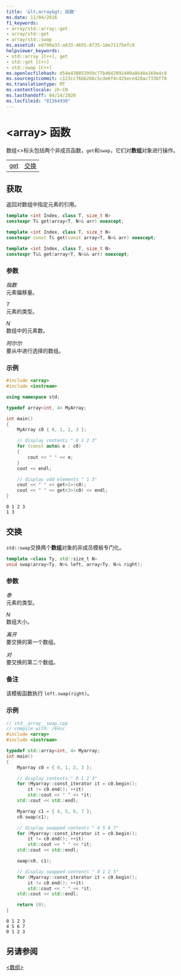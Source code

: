 ```yaml
---
title: '&lt;array&gt; 函数'
ms.date: 11/04/2016
f1_keywords:
- array/std::array::get
- array/std::get
- array/std::swap
ms.assetid: e0700a33-a833-4655-8735-16e71175efc8
helpviewer_keywords:
- std::array [C++], get
- std::get [C++]
- std::swap [C++]
ms.openlocfilehash: d54e430853959c77b4042092409a8640a169e4c8
ms.sourcegitcommit: c123cc76bb2b6c5cde6f4c425ece420ac733bf70
ms.translationtype: MT
ms.contentlocale: zh-CN
ms.lasthandoff: 04/14/2020
ms.locfileid: "81364930"
---
```

# <a name="ltarraygt-functions"></a>&lt;array&gt; 函数

数组\<>标头包括两个非成员函数，`get`和`swap`，它们对**数组**对象进行操作。

|||
|-|-|
|[get](#get)|[交换](#swap)|

## <a name="get"></a><a name="get"></a>获取

返回对数组中指定元素的引用。

```cpp
template <int Index, class T, size_t N>
constexpr T& get(array<T, N>& arr) noexcept;

template <int Index, class T, size_t N>
constexpr const T& get(const array<T, N>& arr) noexcept;

template <int Index, class T, size_t N>
constexpr T&& get(array<T, N>&& arr) noexcept;
```

### <a name="parameters"></a>参数

*指数*\
元素偏移量。

*T*\
元素的类型。

*N*\
数组中的元素数。

*阿尔尔*\
要从中进行选择的数组。

### <a name="example"></a>示例

```cpp
#include <array>
#include <iostream>

using namespace std;

typedef array<int, 4> MyArray;

int main()
{
    MyArray c0 { 0, 1, 2, 3 };

    // display contents " 0 1 2 3"
    for (const auto& e : c0)
    {
        cout << " " << e;
    }
    cout << endl;

    // display odd elements " 1 3"
    cout << " " << get<1>(c0);
    cout << " " << get<3>(c0) << endl;
}
```

```Output
0 1 2 3
1 3
```

## <a name="swap"></a><a name="swap"></a>交换

`std::swap`交换两个**数组**对象的非成员模板专门化。

```cpp
template <class Ty, std::size_t N>
void swap(array<Ty, N>& left, array<Ty, N>& right);
```

### <a name="parameters"></a>参数

*泰*\
元素的类型。

*N*\
数组大小。

*离开*\
要交换的第一个数组。

*对*\
要交换的第二个数组。

### <a name="remarks"></a>备注

该模板函数执行 `left.swap(right)`。

### <a name="example"></a>示例

```cpp
// std__array__swap.cpp
// compile with: /EHsc
#include <array>
#include <iostream>

typedef std::array<int, 4> Myarray;
int main()
{
    Myarray c0 = { 0, 1, 2, 3 };

    // display contents " 0 1 2 3"
    for (Myarray::const_iterator it = c0.begin();
        it != c0.end(); ++it)
        std::cout << " " << *it;
    std::cout << std::endl;

    Myarray c1 = { 4, 5, 6, 7 };
    c0.swap(c1);

    // display swapped contents " 4 5 6 7"
    for (Myarray::const_iterator it = c0.begin();
        it != c0.end(); ++it)
        std::cout << " " << *it;
    std::cout << std::endl;

    swap(c0, c1);

    // display swapped contents " 0 1 2 3"
    for (Myarray::const_iterator it = c0.begin();
        it != c0.end(); ++it)
        std::cout << " " << *it;
    std::cout << std::endl;

    return (0);
}
```

```Output
0 1 2 3
4 5 6 7
0 1 2 3
```

## <a name="see-also"></a>另请参阅

[\<数组>](../standard-library/array.md)
